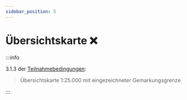 ```yaml
---
sidebar_position: 5
---
```


# Übersichtskarte ❌

:::info

3.1.3 der [Teilnahmebedingungen](/teilnahmebedingungen.pdf):

> Übersichtskarte 1:25.000 mit eingezeichneter Gemarkungsgrenze

:::

<!-- TODO: Karte besorgen -->

